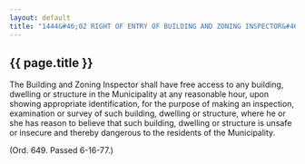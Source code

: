 ---
layout: default 
title: "1444&#46;02 RIGHT OF ENTRY OF BUILDING AND ZONING INSPECTOR&#46;"---

{{ page.title }}
----------------

The Building and Zoning Inspector shall have free access to any
building, dwelling or structure in the Municipality at any reasonable
hour, upon showing appropriate identification, for the purpose of making
an inspection, examination or survey of such building, dwelling or
structure, where he or she has reason to believe that such building,
dwelling or structure is unsafe or insecure and thereby dangerous to the
residents of the Municipality.

(Ord. 649. Passed 6-16-77.)
